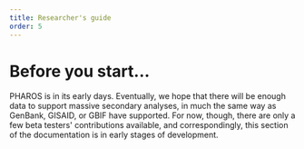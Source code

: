```yaml
---
title: Researcher's guide
order: 5
---
```


# Before you start...

PHAROS is in its early days. Eventually, we hope that there will be enough data to support massive secondary analyses, in much the same way as GenBank, GISAID, or GBIF have supported. For now, though, there are only a few beta testers' contributions available, and correspondingly, this section of the documentation is in early stages of development.